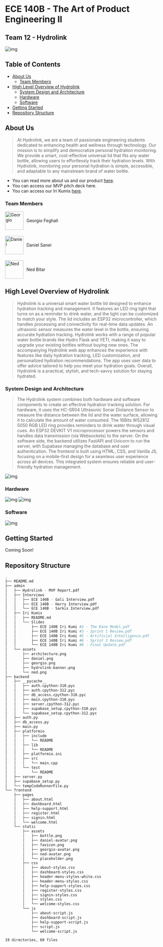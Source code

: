 # ECE 140B - The Art of Product  Engineering II
## Team 12 - Hydrolink

![img](/admin/assets/hydrolink-banner.png)

## Table of Contents
  - [About Us](#about-us)
    - [Team Members](#team-members)
  - [High Level Overview of Hydrolink](#high-level-overview-of-hydrolink)
    - [System Design and Architecture](#system-design-and-architecture)
    - [Hardware](#hardware)
    - [Software](#software)
  - [Getting Started](#getting-started)
  - [Repository Structure](#repository-structure)

## About Us
>At Hydrolink, we are a team of passionate engineering students dedicated to enhancing health and wellness through technology. Our mission is to simplify and democratize personal hydration monitoring. We provide a smart, cost-effective universal lid that fits any water bottle, allowing users to effortlessly track their hydration levels. With Hydrolink, monitoring your personal hydration is simple, accessible, and adaptable to any mainstream brand of water bottle.

- You can read more about us and our product [here](/admin/Hydrolink%20-%20MVP%20Report.pdf).
- You can access our MVP pitch deck here.
- You can access our Iri Kumis [here](/admin/Iri%20Kumis/).

### Team Members
<ul style="list-style-type: none; padding: 0;">
  <li style="display: flex; align-items: center; margin-bottom: 20px;">
    <img src="./admin/assets/georgio.png" width="60" height="60" alt="Georgio" style="margin-right: 10px;">
    <span>Georgio Feghali</span>
  </li>
  <li style="display: flex; align-items: center; margin-bottom: 20px;">
    <img src="./admin/assets/daniel.png" width="60" height="60" alt="Daniel" style="margin-right: 10px;">
    <span>Daniel Sanei</span>
  </li>
  <li style="display: flex; align-items: center; margin-bottom: 20px;">
    <img src="./admin/assets/ned.png" width="60" height="60" alt="Ned" style="margin-right: 10px;">
    <span>Ned Bitar</span>
  </li>
</ul>

## High Level Overview of Hydrolink
>Hydrolink is a universal smart water bottle lid designed to enhance hydration
tracking and management. It features an LED ring light that turns on as a reminder to drink
water, and the light can be customized to match your style. The lid includes an ESP32
microcontroller, which handles processing and connectivity for real-time data updates. An
ultrasonic sensor measures the water level in the bottle, ensuring accurate hydration
tracking. Hydrolink works with a range of popular water bottle brands like Hydro Flask and
YETI, making it easy to upgrade your existing bottles without buying new ones. The
accompanying Hydrolink web app enhances the experience with features like daily
hydration tracking, LED customization, and personalized hydration recommendations. The
app uses user data to offer advice tailored to help you meet your hydration goals. Overall,
Hydrolink is a practical, stylish, and tech-savvy solution for staying hydrated.

### System Design and Architecture
>The Hydrolink system combines both hardware and software components to create an effective hydration tracking solution. For hardware, it uses the HC-SR04 Ultrasonic Sonar Distance Sensor to measure the distance between the lid and the water surface, allowing it to calculate the amount of water consumed. The 16Bits WS2812 5050 RGB LED ring provides reminders to drink water through visual cues. An ESP32 DEVKIT V1 microprocessor powers the sensors and handles data transmission (via Websockets) to the server. On the software side, the backend utilizes FastAPI and Uvicorn to run the server, with Supabase managing the database and user authentication. The frontend is built using HTML, CSS, and Vanilla JS, focusing on a mobile-first design for a seamless user experience across all devices. This integrated system ensures reliable and user-friendly hydration management.

![img](/admin/assets/architecture.png)

### Hardware
![img](/admin/assets/cad.png)
![img](/admin/assets/prototype.png)

### Software
![img](/admin/assets/ui.png)

## Getting Started
Coming Soon!

## Repository Structure
```bash
.
├── README.md
├── admin
│   ├── Hydrolink - MVP Report.pdf
│   ├── Interviews
│   │   ├── ECE 140B - Gali Interview.pdf
│   │   ├── ECE 140B - Harry Interview.pdf
│   │   └── ECE 140B - Sarkis Interview.pdf
│   ├── Iri Kumis
│   │   ├── README.md
│   │   └── Slides
│   │       ├── ECE 140B Iri Kumi #2 - The Kano Model.pdf
│   │       ├── ECE 140B Iri Kumi #3 - Sprint 1 Review.pdf
│   │       ├── ECE 140B Iri Kumi #5 - Artificial Intelligence.pdf
│   │       ├── ECE 140B Iri Kumi #6 - Sprint 2 Review.pdf
│   │       └── ECE 140B Iri Kumi #8 - Final Update.pdf
│   └── assets
│       ├── architecture.png
│       ├── daniel.png
│       ├── georgio.png
│       ├── hydrolink-banner.png
│       └── ned.png
├── backend
│   ├── __pycache__
│   │   ├── auth.cpython-310.pyc
│   │   ├── auth.cpython-312.pyc
│   │   ├── db_access.cpython-310.pyc
│   │   ├── main.cpython-310.pyc
│   │   ├── server.cpython-312.pyc
│   │   ├── supabase_setup.cpython-310.pyc
│   │   └── supabase_setup.cpython-312.pyc
│   ├── auth.py
│   ├── db_access.py
│   ├── main.py
│   ├── platformio
│   │   ├── include
│   │   │   └── README
│   │   ├── lib
│   │   │   └── README
│   │   ├── platformio.ini
│   │   ├── src
│   │   │   └── main.cpp
│   │   └── test
│   │       └── README
│   ├── server.py
│   ├── supabase_setup.py
│   └── tempCodeRunnerFile.py
└── frontend
    ├── pages
    │   ├── about.html
    │   ├── dashboard.html
    │   ├── help-support.html
    │   ├── register.html
    │   ├── signin.html
    │   └── welcome.html
    └── static
        ├── assets
        │   ├── bottle.png
        │   ├── daniel-avatar.png
        │   ├── favicon.png
        │   ├── georgio-avatar.png
        │   ├── ned-avatar.png
        │   └── placeholder.png
        ├── css
        │   ├── about-styles.css
        │   ├── dashboard-styles.css
        │   ├── header-menu-styles-white.css
        │   ├── header-menu-styles.css
        │   ├── help-support-styles.css
        │   ├── register-styles.css
        │   ├── signin-styles.css
        │   ├── styles.css
        │   └── welcome-styles.css
        └── js
            ├── about-script.js
            ├── dashboard-script.js
            ├── help-support-script.js
            ├── script.js
            └── welcome-script.js

19 directories, 60 files
```